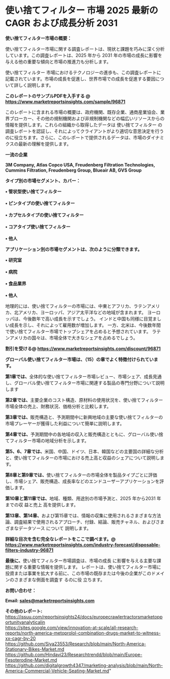 # 使い捨てフィルター 市場 2025 最新の CAGR および成長分析 2031

<strong><b>使い捨てフィルター市場の概要：</b></strong>

使い捨てフィルター市場に関する調査レポートは、現状と課題を巧みに深く分析しています。この調査レポートは、2025 年から 2031 年の市場の成長に影響を与える他の重要な傾向と市場の推進力も分析します。

使い捨てフィルター 市場におけるテクノロジーの進歩も、この調査レポートに記載されています。市場の成長を促進し、世界市場での成長を促進する要因について詳しく説明します。

<strong>このレポートのサンプルPDFを入手する @ <a href=https://www.marketreportsinsights.com/sample/96871>https://www.marketreportsinsights.com/sample/96871</a></strong>

このレポートに含まれる市場の概要は、政府機関、既存企業、通商産業協会、業界ブローカー、その他の規制機関および非規制機関などの幅広いリソースからの情報を提供します。これらの組織から取得したデータは 使い捨てフィルター の調査レポートを認証し、それによってクライアントがより適切な意思決定を行うのに役立ちます。さらに、このレポートで提供されるデータは、市場のダイナミクスの最新の理解を提供します。

<strong>一流の企業</strong>

<strong><b>3M Company, Atlas Copco USA, Freudenberg Filtration Technologies, Cummins Filtration, Freudenberg Group, Blueair AB, GVS Group</b></strong>

<strong><b>タイプ別の市場セグメント、カバー：</b></strong>

<strong>• 管状型使い捨てフィルター<br><br>• ピンタイプの使い捨てフィルター<br><br>• カプセルタイプの使い捨てフィルター<br><br>• コアタイプ使い捨てフィルター<br><br>• 他人</strong>

<strong><b>アプリケーション別の市場セグメントは、次のように分類できます。</b></strong>

<strong>• 研究室<br><br>• 病院<br><br>• 食品業界<br><br>• 他人</strong>

 地理的には、使い捨てフィルターの市場には、中東とアフリカ、ラテンアメリカ、北アメリカ、ヨーロッパ、アジア太平洋などの地域が含まれます。 ヨーロッパは、今後数年で高い成長を示すでしょう。 インドと中国も同様に目覚ましい成長を示し、それによって雇用数が増加します。 一方、北米は、今後数年間で使い捨てフィルター市場でトップシェアを占めると予想されています。 ラテンアメリカの国々は、市場全体で大きなシェアを占めるでしょう。

<strong>割引を受ける@ <a href=https://www.marketreportsinsights.com/discount/96871>https://www.marketreportsinsights.com/discount/96871</a></strong>

<strong><b>グローバル使い捨てフィルター市場は、（15）の章でよく特徴付けられています。</b></strong>

<strong><b>第</b></strong><strong><b>1章では、</b></strong>全体的な使い捨てフィルター市場レビュー、市場シェア、成長見通し、グローバル使い捨てフィルター市場に関連する製品の専門分野について説明します

<strong><b>第2章では、</b></strong>主要企業のコスト構造、原材料の使用状況を、使い捨てフィルター市場全体の売上、財務状況、価格分析と比較します。

<strong><b>第3章では、</b></strong>販売構造と、予測期間中に新興地域の主要な使い捨てフィルターの市場プレーヤーが獲得した利益について簡単に説明します。

<strong><b>第4章では、</b></strong>予測期間中の各地域の収入と販売構造とともに、グローバル使い捨てフィルター市場の地域分析を示します。

<strong><b>第5、6、7章では、</b></strong>米国、中国、ドイツ、日本、韓国などの主要国の詳細な分析と、使い捨てフィルターの市場における売上高と収益のシェアについて説明します。

<strong><b>第8章と第9章では、</b></strong>使い捨てフィルターの市場全体を製品タイプごとに評価し、市場シェア、販売構造、成長率などのエンドユーザーアプリケーションを評価します。

<strong><b>第10章と第11章では、</b></strong>地域、種類、用途別の市場予測と、2025 年から2031 年までの収 益と売上 高を提供します。

<strong><b>第13章、第14章、</b></strong>および第15章では、情報の収集に使用されるさまざまな方法論、調査結果で使用されるアプローチ、付録、結論、販売チャネル、およびさまざまなデータソース について 説明します。

<strong>詳細な目次を含む完全なレポートをここで調べます。@ <a href=https://www.marketreportsinsights.com/industry-forecast/disposable-filters-industry-96871>https://www.marketreportsinsights.com/industry-forecast/disposable-filters-industry-96871</a></strong>

<strong><b>最後に、</b></strong>使い捨てフィルター市場調査は、市場の成長 に影響を</a>与える主要な課題に関する重要な情報を提供します。 レポートは、使い捨てフィルター市場に投資または事業を拡大する前に、この市場の既存または今後の企業がこのドメインのさまざまな側面を調査す るのに役 立ちます。

<strong><b>お問い合わせ：</b></strong>

<strong>Email: </strong><a href=mailto:sales@marketreportsinsights.com><strong>sales@marketreportsinsights.com</strong></a>

<strong>その他のレポート:</strong>
<br>
<a href=https://issuu.com/reportsinsights24/docs/europecrawlertractorsmarketopportunityanalyticalin>https://issuu.com/reportsinsights24/docs/europecrawlertractorsmarketopportunityanalyticalin</a>
<br>
<a href=https://sites.google.com/view/innovation-at-scale/all-research-reports/north-america-metoprolol-combination-drugs-market-to-witness-xx-cagr-by-20>https://sites.google.com/view/innovation-at-scale/all-research-reports/north-america-metoprolol-combination-drugs-market-to-witness-xx-cagr-by-20</a>
<br>
<a href=https://github.com/Siya23553/Research/blob/main/North-America-Stationary-Bikes-Market.md>https://github.com/Siya23553/Research/blob/main/North-America-Stationary-Bikes-Market.md</a>
<br>
<a href=https://github.com/Hindavi23/Researchtrendd/blob/main/Europe-Fesoterodine-Market.md>https://github.com/Hindavi23/Researchtrendd/blob/main/Europe-Fesoterodine-Market.md</a>
<br>
<a href=https://github.com/digitalgrowth4347/marketing-analysis/blob/main/North-America-Commercial-Vehicle-Seating-Market.md>https://github.com/digitalgrowth4347/marketing-analysis/blob/main/North-America-Commercial-Vehicle-Seating-Market.md</a>"
